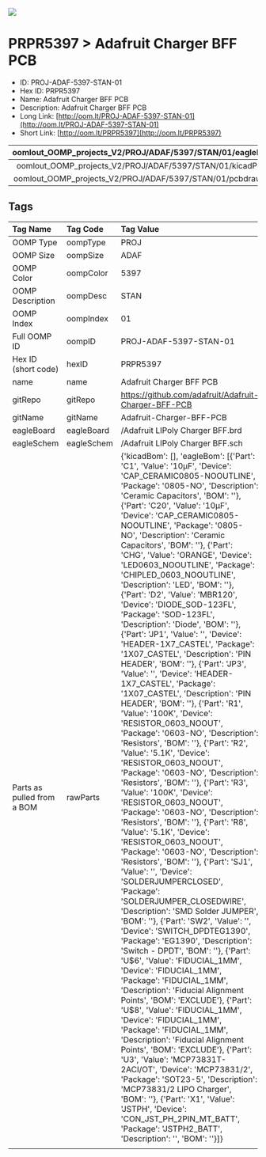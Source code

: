 


  
![][im]
# PRPR5397 > Adafruit Charger BFF PCB

- ID: PROJ-ADAF-5397-STAN-01
- Hex ID: PRPR5397
- Name: Adafruit Charger BFF PCB
- Description: Adafruit Charger BFF PCB
- Long Link: [http://oom.lt/PROJ-ADAF-5397-STAN-01](http://oom.lt/PROJ-ADAF-5397-STAN-01)
- Short Link: [http://oom.lt/PRPR5397](http://oom.lt/PRPR5397)
  

|oomlout_OOMP_projects_V2/PROJ/ADAF/5397/STAN/01/eagleImage.png|oomlout_OOMP_projects_V2/PROJ/ADAF/5397/STAN/01/eagleSchemImage.png|oomlout_OOMP_projects_V2/PROJ/ADAF/5397/STAN/01/kicadPcb3dFront.png|oomlout_OOMP_projects_V2/PROJ/ADAF/5397/STAN/01/kicadPcb3dBack.png|
| :---: | :---: | :---: | :---: |
|oomlout_OOMP_projects_V2/PROJ/ADAF/5397/STAN/01/kicadPcb3d.png|oomlout_OOMP_projects_V2/PROJ/ADAF/5397/STAN/01/bomBack.png|oomlout_OOMP_projects_V2/PROJ/ADAF/5397/STAN/01/bomFront.png|oomlout_OOMP_projects_V2/PROJ/ADAF/5397/STAN/01/pcbdraw.svg|
|oomlout_OOMP_projects_V2/PROJ/ADAF/5397/STAN/01/pcbdrawBack.svg||||

## Tags
  

|Tag Name|Tag Code|Tag Value|
| :--- | :--- | :--- |
|OOMP Type|oompType|PROJ|
|OOMP Size|oompSize|ADAF|
|OOMP Color|oompColor|5397|
|OOMP Description|oompDesc|STAN|
|OOMP Index|oompIndex|01|
|Full OOMP ID|oompID|PROJ-ADAF-5397-STAN-01|
|Hex ID (short code)|hexID|PRPR5397|
|name|name|Adafruit Charger BFF PCB|
|gitRepo|gitRepo|https://github.com/adafruit/Adafruit-Charger-BFF-PCB|
|gitName|gitName|Adafruit-Charger-BFF-PCB|
|eagleBoard|eagleBoard|/Adafruit LIPoly Charger BFF.brd|
|eagleSchem|eagleSchem|/Adafruit LIPoly Charger BFF.sch|
|Parts as pulled from a BOM|rawParts|{'kicadBom': [], 'eagleBom': [{'Part': 'C1', 'Value': '10µF', 'Device': 'CAP_CERAMIC0805-NOOUTLINE', 'Package': '0805-NO', 'Description': 'Ceramic Capacitors', 'BOM': ''}, {'Part': 'C20', 'Value': '10µF', 'Device': 'CAP_CERAMIC0805-NOOUTLINE', 'Package': '0805-NO', 'Description': 'Ceramic Capacitors', 'BOM': ''}, {'Part': 'CHG', 'Value': 'ORANGE', 'Device': 'LED0603_NOOUTLINE', 'Package': 'CHIPLED_0603_NOOUTLINE', 'Description': 'LED', 'BOM': ''}, {'Part': 'D2', 'Value': 'MBR120', 'Device': 'DIODE_SOD-123FL', 'Package': 'SOD-123FL', 'Description': 'Diode', 'BOM': ''}, {'Part': 'JP1', 'Value': '', 'Device': 'HEADER-1X7_CASTEL', 'Package': '1X07_CASTEL', 'Description': 'PIN HEADER', 'BOM': ''}, {'Part': 'JP3', 'Value': '', 'Device': 'HEADER-1X7_CASTEL', 'Package': '1X07_CASTEL', 'Description': 'PIN HEADER', 'BOM': ''}, {'Part': 'R1', 'Value': '100K', 'Device': 'RESISTOR_0603_NOOUT', 'Package': '0603-NO', 'Description': 'Resistors', 'BOM': ''}, {'Part': 'R2', 'Value': '5.1K', 'Device': 'RESISTOR_0603_NOOUT', 'Package': '0603-NO', 'Description': 'Resistors', 'BOM': ''}, {'Part': 'R3', 'Value': '100K', 'Device': 'RESISTOR_0603_NOOUT', 'Package': '0603-NO', 'Description': 'Resistors', 'BOM': ''}, {'Part': 'R8', 'Value': '5.1K', 'Device': 'RESISTOR_0603_NOOUT', 'Package': '0603-NO', 'Description': 'Resistors', 'BOM': ''}, {'Part': 'SJ1', 'Value': '', 'Device': 'SOLDERJUMPERCLOSED', 'Package': 'SOLDERJUMPER_CLOSEDWIRE', 'Description': 'SMD Solder JUMPER', 'BOM': ''}, {'Part': 'SW2', 'Value': '', 'Device': 'SWITCH_DPDTEG1390', 'Package': 'EG1390', 'Description': 'Switch - DPDT', 'BOM': ''}, {'Part': 'U$6', 'Value': 'FIDUCIAL_1MM', 'Device': 'FIDUCIAL_1MM', 'Package': 'FIDUCIAL_1MM', 'Description': 'Fiducial Alignment Points', 'BOM': 'EXCLUDE'}, {'Part': 'U$8', 'Value': 'FIDUCIAL_1MM', 'Device': 'FIDUCIAL_1MM', 'Package': 'FIDUCIAL_1MM', 'Description': 'Fiducial Alignment Points', 'BOM': 'EXCLUDE'}, {'Part': 'U3', 'Value': 'MCP73831T-2ACI/OT', 'Device': 'MCP73831/2', 'Package': 'SOT23-5', 'Description': 'MCP73831/2 LIPO Charger', 'BOM': ''}, {'Part': 'X1', 'Value': 'JSTPH', 'Device': 'CON_JST_PH_2PIN_MT_BATT', 'Package': 'JSTPH2_BATT', 'Description': '', 'BOM': ''}]}|
||||



[im]: PROJ/ADAF/5397/STAN/01/kicadPcb3d_450.png
